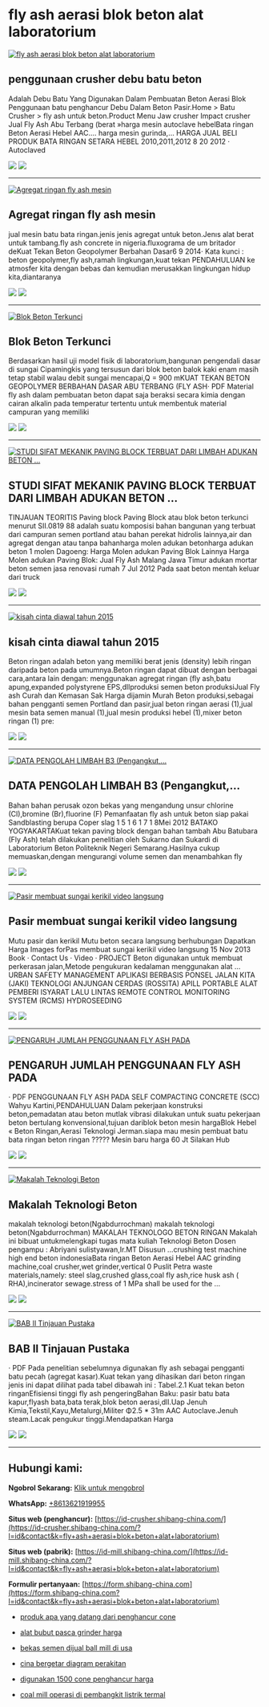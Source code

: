 # fly ash aerasi blok beton alat laboratorium

<a href="https://swt.shibang-china.com/?l=id&img&k=fly+ash+aerasi+blok+beton+alat+laboratorium" target="_blank">![fly ash aerasi blok beton alat laboratorium](http://static.shibang-china.com/all-800x300/896.jpg)</a>

## penggunaan crusher debu batu beton
Adalah Debu Batu Yang Digunakan Dalam Pembuatan Beton Aerasi Blok Penggunaan batu penghancur Debu Dalam Beton Pasir.Home > Batu Crusher > fly ash untuk beton.Product Menu Jaw crusher Impact crusher Jual Fly Ash Abu Terbang (berat »harga mesin autoclave hebelBata ringan Beton Aerasi Hebel AAC.… harga mesin gurinda,… HARGA JUAL BELI PRODUK BATA RINGAN SETARA HEBEL 2010,2011,2012 8 20 2012 · Autoclaved


<a href="https://whatsapp.shibangsoft.com/WhatsApp.php" target="_blank" title="WhatsApp">![](http://static.shibang-china.com/icon/whatsapp.png)</a> <a href="https://swt.shibang-china.com/?l=id&icon&k=fly+ash+aerasi+blok+beton+alat+laboratorium" target="_blank">![](http://static.shibang-china.com/icon/chat-id.png)</a>

---

<a href="https://swt.shibang-china.com/?l=id&img&k=fly+ash+aerasi+blok+beton+alat+laboratorium" target="_blank">![Agregat ringan fly ash mesin](http://static.shibang-china.com/all-800x300/600.jpg)</a>

## Agregat ringan fly ash mesin
jual mesin batu bata ringan.jenis jenis agregat untuk beton.Jenıs alat berat untuk tambang.fly ash concrete in nigeria.fluxograma de um britador deKuat Tekan Beton Geopolymer Berbahan Dasar6 9 2014· Kata kunci : beton geopolymer,fly ash,ramah lingkungan,kuat tekan PENDAHULUAN ke atmosfer kita dengan bebas dan kemudian merusakkan lingkungan hidup kita,diantaranya


<a href="https://whatsapp.shibangsoft.com/WhatsApp.php" target="_blank" title="WhatsApp">![](http://static.shibang-china.com/icon/whatsapp.png)</a> <a href="https://swt.shibang-china.com/?l=id&icon&k=fly+ash+aerasi+blok+beton+alat+laboratorium" target="_blank">![](http://static.shibang-china.com/icon/chat-id.png)</a>

---

<a href="https://swt.shibang-china.com/?l=id&img&k=fly+ash+aerasi+blok+beton+alat+laboratorium" target="_blank">![Blok Beton Terkunci](http://static.shibang-china.com/all-800x300/980.jpg)</a>

## Blok Beton Terkunci
Berdasarkan hasil uji model fisik di laboratorium,bangunan pengendali dasar di sungai Cipamingkis yang tersusun dari blok beton balok kaki enam masih tetap stabil walau debit sungai mencapai,Q = 900 mKUAT TEKAN BETON GEOPOLYMER BERBAHAN DASAR ABU TERBANG (FLY ASH· PDF Material fly ash dalam pembuatan beton dapat saja beraksi secara kimia dengan cairan alkalin pada temperatur tertentu untuk membentuk material campuran yang memiliki


<a href="https://whatsapp.shibangsoft.com/WhatsApp.php" target="_blank" title="WhatsApp">![](http://static.shibang-china.com/icon/whatsapp.png)</a> <a href="https://swt.shibang-china.com/?l=id&icon&k=fly+ash+aerasi+blok+beton+alat+laboratorium" target="_blank">![](http://static.shibang-china.com/icon/chat-id.png)</a>

---

<a href="https://swt.shibang-china.com/?l=id&img&k=fly+ash+aerasi+blok+beton+alat+laboratorium" target="_blank">![STUDI SIFAT MEKANIK PAVING BLOCK TERBUAT DARI LIMBAH ADUKAN BETON …](http://static.shibang-china.com/all-800x300/560.jpg)</a>

## STUDI SIFAT MEKANIK PAVING BLOCK TERBUAT DARI LIMBAH ADUKAN BETON …
TINJAUAN TEORITIS Paving block Paving Block atau blok beton terkunci menurut SII.0819 88 adalah suatu komposisi bahan bangunan yang terbuat dari campuran semen portland atau bahan perekat hidrolis lainnya,air dan agregat dengan atau tanpa bahanharga molen adukan betonharga adukan beton 1 molen Dagoeng: Harga Molen adukan Paving Blok Lainnya Harga Molen adukan Paving Blok: Jual Fly Ash Malang Jawa Timur adukan mortar beton semen jasa renovasi rumah 7 Jul 2012 Pada saat beton mentah keluar dari truck


<a href="https://whatsapp.shibangsoft.com/WhatsApp.php" target="_blank" title="WhatsApp">![](http://static.shibang-china.com/icon/whatsapp.png)</a> <a href="https://swt.shibang-china.com/?l=id&icon&k=fly+ash+aerasi+blok+beton+alat+laboratorium" target="_blank">![](http://static.shibang-china.com/icon/chat-id.png)</a>

---

<a href="https://swt.shibang-china.com/?l=id&img&k=fly+ash+aerasi+blok+beton+alat+laboratorium" target="_blank">![kisah cinta diawal tahun 2015](http://static.shibang-china.com/all-800x300/1199.jpg)</a>

## kisah cinta diawal tahun 2015
Beton ringan adalah beton yang memiliki berat jenis (density) lebih ringan daripada beton pada umumnya.Beton ringan dapat dibuat dengan berbagai cara,antara lain dengan: menggunakan agregat ringan (fly ash,batu apung,expanded polystyrene EPS,dllproduksi semen beton produksiJual Fly ash Curah dan Kemasan Sak Harga dijamin Murah Beton produksi,sebagai bahan pengganti semen Portland dan pasir,jual beton ringan aerasi (1),jual mesin bata semen manual (1),jual mesin produksi hebel (1),mixer beton ringan (1) pre:


<a href="https://whatsapp.shibangsoft.com/WhatsApp.php" target="_blank" title="WhatsApp">![](http://static.shibang-china.com/icon/whatsapp.png)</a> <a href="https://swt.shibang-china.com/?l=id&icon&k=fly+ash+aerasi+blok+beton+alat+laboratorium" target="_blank">![](http://static.shibang-china.com/icon/chat-id.png)</a>

---

<a href="https://swt.shibang-china.com/?l=id&img&k=fly+ash+aerasi+blok+beton+alat+laboratorium" target="_blank">![DATA PENGOLAH LIMBAH B3 (Pengangkut,…](http://static.shibang-china.com/all-800x300/1416.jpg)</a>

## DATA PENGOLAH LIMBAH B3 (Pengangkut,…
Bahan bahan perusak ozon bekas yang mengandung unsur chlorine (Cl),bromine (Br),fluorine (F) Pemanfaatan fly ash untuk beton siap pakai Sandblasting berupa Coper slag 1 5 1 6 1 7 1 8Mei 2012 BATAKO YOGYAKARTAKuat tekan paving block dengan bahan tambah Abu Batubara (Fly Ash) telah dilakukan penelitian oleh Sukarno dan Sukardi di Laboratorium Beton Politeknik Negeri Semarang.Hasilnya cukup memuaskan,dengan mengurangi volume semen dan menambahkan fly


<a href="https://whatsapp.shibangsoft.com/WhatsApp.php" target="_blank" title="WhatsApp">![](http://static.shibang-china.com/icon/whatsapp.png)</a> <a href="https://swt.shibang-china.com/?l=id&icon&k=fly+ash+aerasi+blok+beton+alat+laboratorium" target="_blank">![](http://static.shibang-china.com/icon/chat-id.png)</a>

---

<a href="https://swt.shibang-china.com/?l=id&img&k=fly+ash+aerasi+blok+beton+alat+laboratorium" target="_blank">![Pasir membuat sungai kerikil video langsung](http://static.shibang-china.com/all-800x300/927.jpg)</a>

## Pasir membuat sungai kerikil video langsung
Mutu pasir dan kerikil Mutu beton secara langsung berhubungan Dapatkan Harga Images forPas membuat sungai kerikil video langsung 15 Nov 2013 Book · Contact Us · Video · PROJECT Beton digunakan untuk membuat perkerasan jalan,Metode pengukuran kedalaman menggunakan alat …URBAN SAFETY MANAGEMENT APLIKASI BERBASIS PONSEL JALAN KITA (JAKI) TEKNOLOGI ANJUNGAN CERDAS (ROSSITA) APILL PORTABLE ALAT PEMBERI ISYARAT LALU LINTAS REMOTE CONTROL MONITORING SYSTEM (RCMS) HYDROSEEDING


<a href="https://whatsapp.shibangsoft.com/WhatsApp.php" target="_blank" title="WhatsApp">![](http://static.shibang-china.com/icon/whatsapp.png)</a> <a href="https://swt.shibang-china.com/?l=id&icon&k=fly+ash+aerasi+blok+beton+alat+laboratorium" target="_blank">![](http://static.shibang-china.com/icon/chat-id.png)</a>

---

<a href="https://swt.shibang-china.com/?l=id&img&k=fly+ash+aerasi+blok+beton+alat+laboratorium" target="_blank">![PENGARUH JUMLAH PENGGUNAAN FLY ASH PADA](http://static.shibang-china.com/all-800x300/574.jpg)</a>

## PENGARUH JUMLAH PENGGUNAAN FLY ASH PADA
· PDF PENGGUNAAN FLY ASH PADA SELF COMPACTING CONCRETE (SCC) Wahyu Kartini,PENDAHULUAN Dalam pekerjaan konstruksi beton,pemadatan atau beton mutlak vibrasi dilakukan untuk suatu pekerjaan beton bertulang konvensional,tujuan dariblok beton mesin hargaBlok Hebel « Beton Ringan,Aerasi Teknologi Jerman.siapa mau mesin pembuat batu bata ringan beton ringan ????? Mesin baru harga 60 Jt Silakan Hub


<a href="https://whatsapp.shibangsoft.com/WhatsApp.php" target="_blank" title="WhatsApp">![](http://static.shibang-china.com/icon/whatsapp.png)</a> <a href="https://swt.shibang-china.com/?l=id&icon&k=fly+ash+aerasi+blok+beton+alat+laboratorium" target="_blank">![](http://static.shibang-china.com/icon/chat-id.png)</a>

---

<a href="https://swt.shibang-china.com/?l=id&img&k=fly+ash+aerasi+blok+beton+alat+laboratorium" target="_blank">![Makalah Teknologi Beton](http://static.shibang-china.com/all-800x300/612.jpg)</a>

## Makalah Teknologi Beton
makalah teknologi beton(Ngabdurrochman) makalah teknologi beton(Ngabdurrochman) MAKALAH TEKNOLOGO BETON RINGAN Makalah ini bibuat untukmelengkapi tugas mata kuliah Teknologi Beton Dosen pengampu : Abriyani sulistyawan,Ir.MT Disusun …crushing test machine high end beton indonesiaBata ringan Beton Aerasi Hebel AAC grinding machine,coal crusher,wet grinder,vertical 0 Puslit Petra waste materials,namely: steel slag,crushed glass,coal fly ash,rice husk ash ( RHA),incinerator sewage.stress of 1 MPa shall be used for the …


<a href="https://whatsapp.shibangsoft.com/WhatsApp.php" target="_blank" title="WhatsApp">![](http://static.shibang-china.com/icon/whatsapp.png)</a> <a href="https://swt.shibang-china.com/?l=id&icon&k=fly+ash+aerasi+blok+beton+alat+laboratorium" target="_blank">![](http://static.shibang-china.com/icon/chat-id.png)</a>

---

<a href="https://swt.shibang-china.com/?l=id&img&k=fly+ash+aerasi+blok+beton+alat+laboratorium" target="_blank">![BAB II Tinjauan Pustaka](http://static.shibang-china.com/all-800x300/993.jpg)</a>

## BAB II Tinjauan Pustaka
· PDF Pada penelitian sebelumnya digunakan fly ash sebagai pengganti batu pecah (agregat kasar).Kuat tekan yang dihasikan dari beton ringan jenis ini dapat dilihat pada tabel dibawah ini : Tabel.2.1 Kuat tekan beton ringanEfisiensi tinggi fly ash pengeringBahan Baku: pasir batu bata kapur,flyash bata,bata terak,blok beton aerasi,dll.Uap Jenuh Kimia,Tekstil,Kayu,Metalurgi,Militer Φ2.5 * 31m AAC Autoclave.Jenuh steam.Lacak pengukur tinggi.Mendapatkan Harga


<a href="https://whatsapp.shibangsoft.com/WhatsApp.php" target="_blank" title="WhatsApp">![](http://static.shibang-china.com/icon/whatsapp.png)</a> <a href="https://swt.shibang-china.com/?l=id&icon&k=fly+ash+aerasi+blok+beton+alat+laboratorium" target="_blank">![](http://static.shibang-china.com/icon/chat-id.png)</a>

---
## Hubungi kami:

**Ngobrol Sekarang:** [Klik untuk mengobrol](https://swt.shibang-china.com?l=id&contact&k=fly+ash+aerasi+blok+beton+alat+laboratorium)

**WhatsApp:**  [+8613621919955](https://whatsapp.shibangsoft.com/WhatsApp.php)

**Situs web (penghancur):** [https://id-crusher.shibang-china.com/](https://id-crusher.shibang-china.com/?l=id&contact&k=fly+ash+aerasi+blok+beton+alat+laboratorium)

**Situs web (pabrik):** [https://id-mill.shibang-china.com/](https://id-mill.shibang-china.com/?l=id&contact&k=fly+ash+aerasi+blok+beton+alat+laboratorium)

**Formulir pertanyaan:** [https://form.shibang-china.com](https://form.shibang-china.com?l=id&contact&k=fly+ash+aerasi+blok+beton+alat+laboratorium)

* [produk apa yang datang dari penghancur cone](../26/produk%20apa%20yang%20datang%20dari%20penghancur%20cone.md)

* [alat bubut pasca grinder harga](../18/alat%20bubut%20pasca%20grinder%20harga.md)

* [bekas semen dijual ball mill di usa](../24/bekas%20semen%20dijual%20ball%20mill%20di%20usa.md)

* [cina bergetar diagram perakitan](../25/cina%20bergetar%20diagram%20perakitan.md)

* [digunakan 1500 cone penghancur harga](../26/digunakan%201500%20cone%20penghancur%20harga.md)

* [coal mill operasi di pembangkit listrik termal](../28/coal%20mill%20operasi%20di%20pembangkit%20listrik%20termal.md)